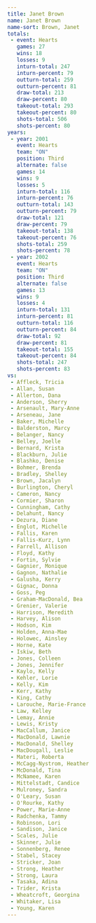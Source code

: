 ```yaml
---
title: Janet Brown
name: Janet Brown
name-sort: Brown, Janet
totals:
 - event: Hearts
   games: 27
   wins: 18
   losses: 9
   inturn-total: 247
   inturn-percent: 79
   outturn-total: 259
   outturn-percent: 81
   draw-total: 213
   draw-percent: 80
   takeout-total: 293
   takeout-percent: 80
   shots-total: 506
   shots-percent: 80
years:
 - year: 2001
   event: Hearts
   team: "ON"
   position: Third
   alternate: false
   games: 14
   wins: 9
   losses: 5
   inturn-total: 116
   inturn-percent: 76
   outturn-total: 143
   outturn-percent: 79
   draw-total: 121
   draw-percent: 79
   takeout-total: 138
   takeout-percent: 76
   shots-total: 259
   shots-percent: 78
 - year: 2002
   event: Hearts
   team: "ON"
   position: Third
   alternate: false
   games: 13
   wins: 9
   losses: 4
   inturn-total: 131
   inturn-percent: 81
   outturn-total: 116
   outturn-percent: 84
   draw-total: 92
   draw-percent: 81
   takeout-total: 155
   takeout-percent: 84
   shots-total: 247
   shots-percent: 83
vs:
 - Affleck, Tricia
 - Allan, Susan
 - Allerton, Dana
 - Anderson, Sherry
 - Arsenault, Mary-Anne
 - Arseneau, Jane
 - Baker, Michelle
 - Balderston, Marcy
 - Belanger, Nancy
 - Belley, Joelle
 - Bernard, Krista
 - Blackburn, Julie
 - Blashko, Denise
 - Bohmer, Brenda
 - Bradley, Shelley
 - Brown, Jacalyn
 - Burlington, Cheryl
 - Cameron, Nancy
 - Cormier, Sharon
 - Cunningham, Cathy
 - Delahunt, Nancy
 - Dezura, Diane
 - Englot, Michelle
 - Fallis, Karen
 - Fallis-Kurz, Lynn
 - Farrell, Allison
 - Floyd, Kathy
 - Fortin, Sylvie
 - Gagnier, Monique
 - Gagnon, Nathalie
 - Galusha, Kerry
 - Gignac, Donna
 - Goss, Peg
 - Graham-MacDonald, Bea
 - Grenier, Valerie
 - Harrison, Meredith
 - Harvey, Alison
 - Hodson, Kim
 - Holden, Anna-Mae
 - Holowec, Ainsley
 - Horne, Kate
 - Iskiw, Beth
 - Jones, Colleen
 - Jones, Jennifer
 - Kaylo, Kelly
 - Kehler, Lorie
 - Kelly, Kim
 - Kerr, Kathy
 - King, Cathy
 - Larouche, Marie-France
 - Law, Kelley
 - Lemay, Annie
 - Lewis, Kristy
 - MacCallum, Janice
 - MacDonald, Lawnie
 - MacDonald, Shelley
 - MacDougall, Leslie
 - Materi, Roberta
 - McCagg-Nystrom, Heather
 - McDonald, Tina
 - McNamee, Karen
 - Mittelstadt, Candice
 - Mulroney, Sandra
 - O'Leary, Susan
 - O'Rourke, Kathy
 - Power, Marie-Anne
 - Radchenka, Tammy
 - Robinson, Lori
 - Sandison, Janice
 - Scales, Julie
 - Skinner, Julie
 - Sonnenberg, Renee
 - Stabel, Stacey
 - Stricker, Joan
 - Strong, Heather
 - Strong, Laura
 - Tasaka, Adina
 - Trider, Krista
 - Wheatcroft, Georgina
 - Whitaker, Lisa
 - Young, Karen
---
```

